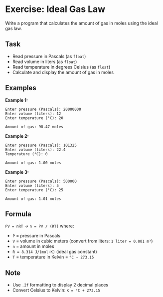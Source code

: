 # Exercise: Ideal Gas Law

Write a program that calculates the amount of gas in moles using the ideal gas law.

## Task

- Read pressure in Pascals (as `float`)
- Read volume in liters (as `float`)
- Read temperature in degrees Celsius (as `float`)
- Calculate and display the amount of gas in moles

## Examples

**Example 1:**

```
Enter pressure (Pascals): 20000000
Enter volume (liters): 12
Enter temperature (°C): 20
```

```
Amount of gas: 98.47 moles
```

**Example 2:**

```
Enter pressure (Pascals): 101325
Enter volume (liters): 22.4
Temperature (°C): 0
```

```
Amount of gas: 1.00 moles
```

**Example 3:**

```
Enter pressure (Pascals): 500000
Enter volume (liters): 5
Enter temperature (°C): 25
```

```
Amount of gas: 1.01 moles
```

## Formula

`PV = nRT` → `n = PV / (RT)` where:

- `P` = pressure in Pascals
- `V` = volume in cubic meters (convert from liters: `1 liter = 0.001 m³`)
- `n` = amount in moles
- `R = 8.314 J/(mol·K)` (ideal gas constant)
- `T` = temperature in Kelvin = `°C + 273.15`

## Note

- Use `.2f` formatting to display 2 decimal places
- Convert Celsius to Kelvin: `K = °C + 273.15`

